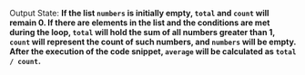 Output State: **If the list `numbers` is initially empty, `total` and `count` will remain 0. If there are elements in the list and the conditions are met during the loop, `total` will hold the sum of all numbers greater than 1, `count` will represent the count of such numbers, and `numbers` will be empty. After the execution of the code snippet, `average` will be calculated as `total / count`.**